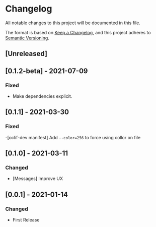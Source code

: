 # Changelog
All notable changes to this project will be documented in this file.

The format is based on [Keep a Changelog](https://keepachangelog.com/en/1.0.0/),
and this project adheres to [Semantic Versioning](https://semver.org/spec/v2.0.0.html).

## [Unreleased]

## [0.1.2-beta] - 2021-07-09
### Fixed
- Make dependencies explicit.

## [0.1.1] - 2021-03-30
### Fixed
-[oclif-dev manifest] Add `--color=256` to force using collor on file

## [0.1.0] - 2021-03-11

### Changed
- [Messages] Improve UX
## [0.0.1] - 2021-01-14

### Changed
- First Release
